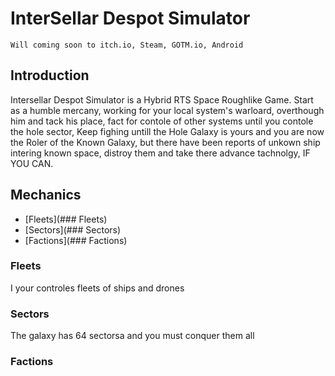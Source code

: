 # InterSellar Despot Simulator
`Will coming soon to itch.io, Steam, GOTM.io, Android`

## Introduction
Intersellar Despot Simulator is a Hybrid RTS Space Roughlike Game. Start as a humble mercany, working for your local system's warloard,
overthough him and tack his place, fact for contole of other systems until you contole the hole sector, Keep fighing untill the Hole Galaxy is yours and you are 
now the Roler of the Known Galaxy, but there have been reports of unkown ship intering known space, distroy them and take there advance tachnolgy, IF YOU CAN. 


## Mechanics

- [Fleets](### Fleets)
- [Sectors](### Sectors)
- [Factions](### Factions)

### Fleets
I your controles fleets of ships and drones

### Sectors
The galaxy has 64 sectorsa and you must conquer them all

### Factions

